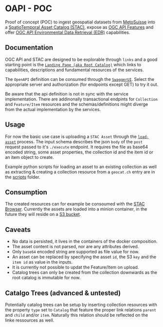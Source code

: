 # OAPI - POC

Proof of concept (POC) to ingest geospatial datasets from [MetoSuisse](https://www.meteoswiss.admin.ch/home.html) into a [SpatioTemporal Asset Catalog (STAC)](https://stacspec.org/), expose as [OGC API Features](https://ogcapi.ogc.org/features) and offer [OGC API Environmental Data Retrieval (EDR)](https://ogcapi.ogc.org/edr) capabilities.

## Documentation

OGC API and STAC are designed to be explorable through `links` and a good starting point is the [`Landing Page (aka Root Catalog)`](https://poc.meteoschweiz-poc.swisstopo.cloud/) which links to capabilities, descriptions and fundamental resources of the services.

The `OpenAPI` definition can be consumed through the [`SwaggerUI`](https://poc.meteoschweiz-poc.swisstopo.cloud/swagger). Select the appropriate server and authorization (for endpoints except GET) to try it out.

Be aware that the api definition is not in sync with the service implementation. There are addinonally transactional endpints for `Collection` and `Feature/Item` resources and the schemas/definitions might diverge from the actual implementation by the services.

## Usage

For now the basic use case is uploading a `STAC Asset` through the [`load-asset`](https://poc.meteoschweiz-poc.swisstopo.cloud/processes/load-asset) process. The input schema describes the json `body` of the `post` request passed to it's `./execute` endpoint. It requires the file as base64 encoded string, some asset properties, the collection id and the item id or an item object to create.

Example python scripts for loading an asset to an existing collection as well as extracting & creating a collection resource from a `geocat.ch` entry are in the [scripts](scripts) folder.

## Consumption

The created resources can for example be consoumed with the [STAC Browser](https://radiantearth.github.io/stac-browser/#/external/poc.meteoschweiz-poc.swisstopo.cloud/). Currently the assets are loaded into a minion container, in the future they will reside on a [S3 bucket](http://met-oapi-poc.s3.amazonaws.com/).

## Caveats

* No data is persisted, it lives in the containers of the docker composition.
* The asset content is not parsed, nor are any attributes derived.
* Only `base64` encoded string are supported as file value for now.
* An asset can be replaced by specifying the asset `id`, the S3 `key` and the `item id` as value in the inputs.
* It is currently not possible to updat the Feature/Item on upload.
* Catalog trees can only be created from the collection downwards as the root catalog is immutable for now.

## Catalgo Trees (advanced & untested)

Potentially catalog trees can be setup by inserting collection resources with the property `type` set to `Catalog` that feature the proper link relations `parent` and `child` and/or `item`. Naturally this relation should be reflected on the linke ressources as well.
